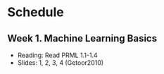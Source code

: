 # Schedule

## Week 1. Machine Learning Basics

* Reading: Read PRML 1.1-1.4
* Slides: 1, 2, 3, 4 (Getoor2010)
